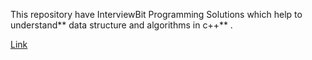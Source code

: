 This repository have InterviewBit Programming Solutions which help to understand** data structure and algorithms in c++** .


[Link](https://www.interviewbit.com/courses/programming/)
